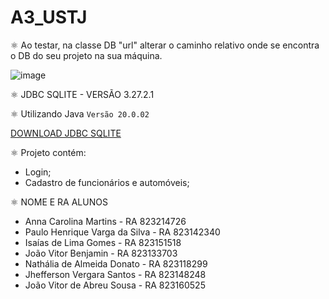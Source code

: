 # A3_USTJ

⚛️ Ao testar, na classe DB "url" alterar o caminho relativo onde se encontra o DB do seu projeto na sua máquina.

![image](https://github.com/joaoabreu004/A3_USTJ/assets/76070701/4d50825a-7dc4-4599-b1de-a8d1b4bb9c7a)

⚛️ JDBC SQLITE - VERSÃO 3.27.2.1 

⚛️ Utilizando Java `Versão 20.0.02`

[DOWNLOAD JDBC SQLITE](https://mvnrepository.com/artifact/org.xerial/sqlite-jdbc/3.27.2.1)

⚛️ Projeto contém: 
* Login;
* Cadastro de funcionários e automóveis;

⚛️ NOME E RA ALUNOS 

*  Anna Carolina Martins - RA 823214726
*  Paulo Henrique Varga da Silva - RA 823142340
*  Isaías de Lima Gomes - RA 823151518
*  João Vitor Benjamin  - RA 823133703
*  Nathália de Almeida Donato - RA 823118299
*  Jhefferson Vergara Santos - RA 823148248
*  João Vitor de Abreu Sousa - RA 823160525

